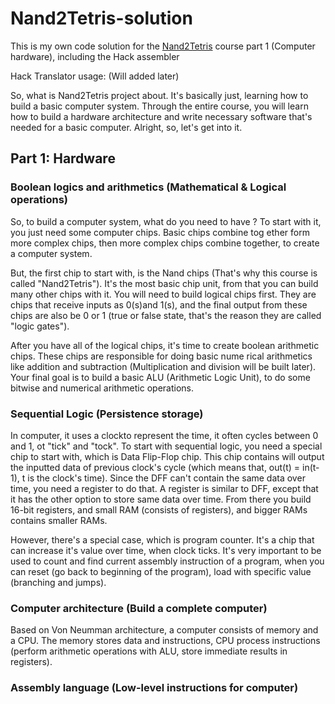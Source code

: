 # Nand2Tetris-solution
This is my own code solution for the [Nand2Tetris](https://www.nand2tetris.org/) course part 1 (Computer hardware), including the Hack assembler

Hack Translator usage: (Will added later)

So, what is Nand2Tetris project about. It's basically just, learning how to build a basic computer system. Through the entire course, you will learn how to build a hardware architecture and write necessary software that's needed for a basic computer. Alright, so, let's get into it.

## Part 1: Hardware
### Boolean logics and arithmetics (Mathematical & Logical operations)
So, to build a computer system, what do you need to have ? To start with it, you just need some computer chips. Basic chips combine tog
ether form more complex chips, then more complex chips combine together, to create a computer system.

But, the first chip to start with, is the Nand chips (That's why this course is called "Nand2Tetris"). It's the most basic chip unit, from that you can build many other chips with it. You will need to build logical chips first. They are chips that receive inputs as 0(s)and 1(s), and the final output from these chips are also be 0 or 1 (true or false state, that's the reason they are called "logic gates").

After you have all of the logical chips, it's time to create boolean arithmetic chips. These chips are responsible for doing basic nume
rical arithmetics like addition and subtraction (Multiplication and division will be built later). Your final goal is to build a basic
ALU (Arithmetic Logic Unit), to do some bitwise and numerical arithmetic operations.
### Sequential Logic (Persistence storage)
In computer, it uses a clockto represent the time, it often cycles between 0 and 1, ot "tick" and "tock". To start with sequential logic, you need a special chip to start with, which is Data Flip-Flop chip. This chip contains will output the inputted data of previous clock's cycle (which means that, out(t) = in(t-1), t is the clock's time). Since the DFF can't contain the same data over time, you need a register to do that. A register is similar to DFF, except that it has the other option to store same data over time. From there you build 16-bit registers, and small RAM (consists of registers), and bigger RAMs contains smaller RAMs.

However, there's a special case, which is program counter. It's a chip that can increase it's value over time, when clock ticks. It's very important to be used to count and find current assembly instruction of a program, when you can reset (go back to beginning of the program), load with specific value (branching and jumps).

### Computer architecture (Build a complete computer)
Based on Von Neumman architecture, a computer consists of memory and a CPU. The memory stores data and instructions, CPU process instructions (perform arithmetic operations with ALU, store immediate results in registers).

### Assembly language (Low-level instructions for computer)
